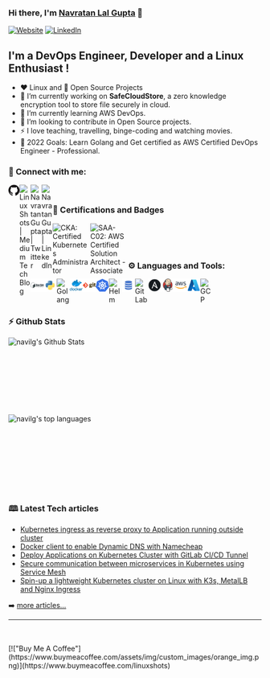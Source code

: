 ### Hi there, I'm [Navratan Lal Gupta][website] 👋

[![Website](https://img.shields.io/website?label=navratangupta.in&style=for-the-badge&url=https%3A%2F%2Fnavratangupta.in)](https://navratangupta.in)
[![LinkedIn](https://img.shields.io/badge/Connect%20me-%230077B5.svg?&color=grey&style=for-the-badge&logo=linkedin&logoColor=white)][linkedin]
<!--[![LinkedIn](https://img.shields.io/badge/Connect%20me-%230077B5.svg?&style=for-the-badge&logo=linkedin&logoColor=white")][linkedin]-->
<!-- [![Twitter Follow](https://img.shields.io/twitter/follow/navratan_gupta?color=1DA1F2&logo=twitter&style=for-the-badge)](https://twitter.com/intent/follow?original_referer=https%3A%2F%2Fgithub.com%2Fnavilg&screen_name=navratan_gupta) -->

## I'm a DevOps Engineer, Developer and a Linux Enthusiast !

- :heart: Linux and :handshake: Open Source Projects
- 🔭 I’m currently working on **SafeCloudStore**, a zero knowledge encryption tool to store file securely in cloud.
- 🌱 I’m currently learning AWS DevOps.
- 👯 I’m looking to contribute in Open Source projects.
- :zap: I love teaching, travelling, binge-coding and watching movies.
- 🥅 2022 Goals: Learn Golang and Get certified as AWS Certified DevOps Engineer - Professional.
<!--
[comment]: <> (- ⚡ Fun fact: I love to sing and read books)
[comment]: <> (- 🥅 2020 Goals: Learn new programming & speaking language. )
-->

### :handshake: Connect with me:

[<img align="left" alt="GitHub" width="22px" src="https://raw.githubusercontent.com/github/explore/78df643247d429f6cc873026c0622819ad797942/topics/github/github.png" />][website]
[<img align="left" alt="Linux Shots | Medium Tech Blog" width="22px" src="https://cdn.jsdelivr.net/npm/simple-icons@6.0.0/icons/medium.svg" />][Medium]
[<img align="left" alt="Navratan Gupta | Twitter" width="22px" src="https://cdn.jsdelivr.net/npm/simple-icons@6.0.0/icons/twitter.svg" />][twitter]
[<img align="left" alt="Navratan Gupta | LinkedIn" width="22px" src="https://cdn.jsdelivr.net/npm/simple-icons@6.0.0/icons/linkedin.svg" />][linkedin]

[comment]: <> ([<img align="left" alt="Navratan Gupta | Instagram" width="22px" src="https://cdn.jsdelivr.net/npm/simple-icons@6.0.0/icons/instagram.svg" />][instagram])

<br />

### :1st_place_medal: Certifications and Badges

[<img align="left" alt="CKA: Certified Kubernetes Administrator" width="75px" src="https://images.credly.com/images/8b8ed108-e77d-4396-ac59-2504583b9d54/cka_from_cncfsite__281_29.png"/>](https://www.credly.com/badges/97a58602-5d58-41d1-8214-cc73dcbabc0c/public_url)

[<img align="left" alt="SAA-C02: AWS Certified Solution Architect - Associate" width="75px" src="https://images.credly.com/size/110x110/images/4bc21d8b-4afe-4fbd-9a90-a9de8bf7b240/AWS-SolArchitect-Associate-2020.png"/>](https://www.credly.com/badges/a653f9b5-0b2e-434d-b248-7579fe7df41f/public_url)

<br /><br /><br />

### :gear: Languages and Tools:

[<img align="left" alt="BASH" width="26px" src="https://raw.githubusercontent.com/github/explore/80688e429a7d4ef2fca1e82350fe8e3517d3494d/topics/bash/bash.png" />](https://www.gnu.org/software/bash)
[<img align="left" alt="Python" width="26px" src="https://raw.githubusercontent.com/github/explore/80688e429a7d4ef2fca1e82350fe8e3517d3494d/topics/python/python.png" />](https://www.python.org/)
[<img align="left" alt="Golang" width="26px" src="https://cdn.jsdelivr.net/npm/simple-icons@6.0.0/icons/go.svg" />](https://go.dev/)
[<img align="left" alt="Docker" width="26px" src="https://raw.githubusercontent.com/github/explore/80688e429a7d4ef2fca1e82350fe8e3517d3494d/topics/docker/docker.png" />](https://www.docker.com)
[<img align="left" alt="Git" width="26px" src="https://raw.githubusercontent.com/github/explore/e94815998e4e0713912fed477a1f346ec04c3da2/topics/git/git.png" />](https://git-scm.com/)
[<img align="left" alt="Kubernetes" width="26px" src="https://raw.githubusercontent.com/github/explore/80688e429a7d4ef2fca1e82350fe8e3517d3494d/topics/kubernetes/kubernetes.png" />](https://kubernetes.io/)
[<img align="left" alt="Helm" width="26px" src="https://avatars.githubusercontent.com/u/15859888?s=200&v=4" />](https://helm.sh/)
[<img align="left" alt="SQL" width="26px" src="https://raw.githubusercontent.com/github/explore/80688e429a7d4ef2fca1e82350fe8e3517d3494d/topics/sql/sql.png" />](https://en.wikipedia.org/wiki/SQL)
[<img align="left" alt="GitLab" width="26px" src="https://about.gitlab.com/images/press/press-kit-icon.svg" />](https://about.gitlab.com)
[<img align="left" alt="Ansible" width="26px" src="https://raw.githubusercontent.com/github/explore/80688e429a7d4ef2fca1e82350fe8e3517d3494d/topics/ansible/ansible.png" />](https://www.ansible.com)
[<img align="left" alt="Jenkins" width="26px" src="https://raw.githubusercontent.com/github/explore/4546263bd5739353083c33dada43f8f31e7d1fd6/topics/jenkins/jenkins.png" />](https://jenkins.io)
[<img align="left" alt="AWS" width="26px" src="https://raw.githubusercontent.com/github/explore/fbceb94436312b6dacde68d122a5b9c7d11f9524/topics/aws/aws.png" />](https://aws.amazon.com/)
[<img align="left" alt="Azure" width="26px" src="https://raw.githubusercontent.com/github/explore/80688e429a7d4ef2fca1e82350fe8e3517d3494d/topics/azure/azure.png" />](https://azure.microsoft.com/)
[<img align="left" alt="GCP" width="26px" src="https://avatars.githubusercontent.com/u/2810941?s=200&v=4" />](https://cloud.google.com/)

<!--
[<img align="left" alt="Atom" width="26px" src="https://raw.githubusercontent.com/github/explore/80688e429a7d4ef2fca1e82350fe8e3517d3494d/topics/atom/atom.png" />](https://atom.io)
[<img align="left" alt="MongoDB" width="26px" src="https://raw.githubusercontent.com/github/explore/80688e429a7d4ef2fca1e82350fe8e3517d3494d/topics/jenkins/jenkins.png" />][webdevplaylist]
[<img align="left" alt="Git" width="26px" src="https://raw.githubusercontent.com/github/explore/80688e429a7d4ef2fca1e82350fe8e3517d3494d/topics/git/git.png" />][webdevplaylist]
[<img align="left" alt="GitHub" width="26px" src="https://raw.githubusercontent.com/github/explore/78df643247d429f6cc873026c0622819ad797942/topics/github/github.png" />][webdevplaylist]
[<img align="left" alt="Terminal" width="26px" src="https://raw.githubusercontent.com/github/explore/80688e429a7d4ef2fca1e82350fe8e3517d3494d/topics/terminal/terminal.png" />][webdevplaylist]
-->
<br />
<br />
<br />

### :zap: Github Stats

 <img align="left" alt="navilg's Github Stats" src="https://github-readme-stats.navilg.vercel.app/api?username=navilg&show_icons=true&hide_border=true&count_private=true" />

</br>
</br>
</br>
</br>
</br>
</br>
</br>
</br>
</br>

<img align="left" alt="navilg's top languages" src="https://github-language-stats-psi.vercel.app/api/top-langs?username=navilg&count=5&fork=false" />

</br>
</br>
</br>
</br>
</br>
</br>
</br>
</br>
</br>

### 🕮 Latest Tech articles

<!-- MEDIUM-POST:START -->
- [Kubernetes ingress as reverse proxy to Application running outside cluster](https://medium.com/linux-shots/kubernetes-ingress-as-reverse-proxy-to-application-running-outside-cluster-206b6003f9cb?source=rss----4f86df82889f---4)
- [Docker client to enable Dynamic DNS with Namecheap](https://medium.com/linux-shots/docker-client-to-enable-dynamic-dns-with-namecheap-769b34c8cf86?source=rss----4f86df82889f---4)
- [Deploy Applications on Kubernetes Cluster with GitLab CI/CD Tunnel](https://medium.com/linux-shots/deploy-applications-on-kubernetes-cluster-with-gitlab-ci-cd-tunnel-2001fe2289c4?source=rss----4f86df82889f---4)
- [Secure communication between microservices in Kubernetes using Service Mesh](https://medium.com/linux-shots/securing-communications-between-microservices-in-kubernetes-using-service-mesh-45761e1cb426?source=rss----4f86df82889f---4)
- [Spin-up a lightweight Kubernetes cluster on Linux with K3s, MetalLB and Nginx Ingress](https://medium.com/linux-shots/spin-up-a-lightweight-kubernetes-cluster-on-linux-with-k3s-metallb-and-nginx-ingress-167d98f3583d?source=rss----4f86df82889f---4)
<!-- MEDIUM-POST:END -->

➡️ [more articles...][medium]

---

</br>
</br>
[!["Buy Me A Coffee"](https://www.buymeacoffee.com/assets/img/custom_images/orange_img.png)](https://www.buymeacoffee.com/linuxshots)


<!--
### :zap: Languages Used:

[![Top Langs](https://github-readme-stats.vercel.app/api/top-langs/?username=navilg&layout=compact)](https://github.com/navilg/github-readme-stats)
-->

[website]: https://github.com/navilg
[twitter]: https://twitter.com/navratan_gupta
[medium]: https://medium.com/linux-shots
[linkedin]: https://in.linkedin.com/in/navratan-gupta
